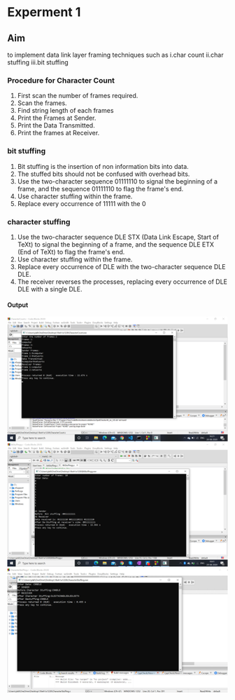 # Experment 1
## Aim
to implement data link layer framing techniques such as 
i.char count ii.char stuffing iii.bit stuffing
### Procedure for Character Count
1. First scan the number of frames required.
2. Scan the frames.
3. Find string length of each frames
4. Print the Frames at Sender.
5. Print  the Data Transmitted.
6. Print the frames at Receiver.

### bit stuffing
1. Bit stuffing is the insertion of non information bits into data. 
2. The stuffed bits should not be confused with overhead bits.
3. Use the two-character sequence 01111110  to signal the beginning of a frame, and the sequence 01111110 to flag the frame's end.
4. Use character stuffing within the frame. 
5. Replace every occurrence of 11111 with the 0

### character stuffing
1. Use the two-character sequence DLE STX (Data Link Escape, Start of TeXt) to signal the beginning of a frame, and the sequence DLE ETX (End of TeXt) to flag the frame's end.
2. Use character stuffing within the frame.
3. Replace every occurrence of DLE with the two-character sequence DLE DLE.
4. The receiver reverses the processes, replacing every occurrence of DLE DLE with a single DLE.


#### Output

![output](CharacterCountOutput.png)
![output](bitStuffing.png)
![output](CharacterStuffingOutputImage.jpg)


